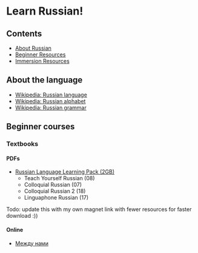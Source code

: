 # Learn Russian!

## Contents

- [About Russian](#about-russian)
- [Beginner Resources](#beginner-resources)
- [Immersion Resources](#immersion-resources)

## About the language

- [Wikipedia: Russian language](https://en.wikipedia.org/wiki/Russian_language)
- [Wikipedia: Russian alphabet](https://en.wikipedia.org/wiki/Russian_alphabet)
- [Wikipedia: Russian grammar](https://en.wikipedia.org/wiki/Russian_grammar)

## Beginner courses

### Textbooks

#### PDFs
- [Russian Language Learning Pack (2GB)](magnet:?xt=urn:btih:9D0EE8BA57E11B6830BA1C779E6BF51F50533B04&dn=Russian%20Language%20Learning%20Pack&tr=udp%3A%2F%2Ftracker.coppersurfer.tk%3A6969%2Fannounce&tr=udp%3A%2F%2F9.rarbg.me%3A2850%2Fannounce&tr=udp%3A%2F%2F9.rarbg.to%3A2920%2Fannounce&tr=udp%3A%2F%2Ftracker.opentrackr.org%3A1337&tr=udp%3A%2F%2Ftracker.leechers-paradise.org%3A6969%2Fannounce)
	- Teach Yourself Russian (08)
	- Colloquial Russian (07)
	- Colloquial Russian 2 (18)
	- Linguaphone Russian (17)

Todo: update this with my own magnet link with fewer resources for faster download :))
#### Online
- [Между нами](https://mezhdunami.org/)


